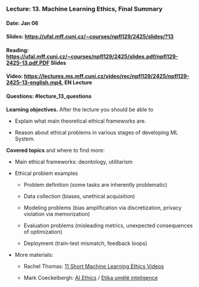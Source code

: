 ### Lecture: 13. Machine Learning Ethics, Final Summary
#### Date: Jan 06
#### Slides: https://ufal.mff.cuni.cz/~courses/npfl129/2425/slides/?13
#### Reading: https://ufal.mff.cuni.cz/~courses/npfl129/2425/slides.pdf/npfl129-2425-13.pdf,PDF Slides
#### Video: https://lectures.ms.mff.cuni.cz/video/rec/npfl129/2425/npfl129-2425-13-english.mp4, EN Lecture
#### Questions: #lecture_13_questions

**Learning objectives.** After the lecture you should be able to

- Explain what main theoretical ethical frameworks are.

- Reason about ethical problems in various stages of developing ML System.

**Covered topics** and where to find more:

- Main ethical frameworks: deontology, utilitarism

- Ethical problem examples

  - Problem definition (some tasks are inherently problematic)

  - Data collection (biases, unethical acquisition)

  - Modeling problems (bias amplification via discretization, privacy violation via memorization)

  - Evaluation problems (misleading metrics, unexpected consequences of optimization)

  - Deployment (train-test mismatch, feedback loops)

- More materials:

  - Rachel Thomas: [11 Short Machine Learning Ethics Videos](https://www.youtube.com/playlist?list=PLtmWHNX-gukIU6V33Bc8eP8OD41I4GywR)

  - Mark Coeckelbergh: [AI Ethics](https://mitpress.mit.edu/9780262538190/ai-ethics) / [Etika umělé inteligence](https://www.databazeknih.cz/knihy/etika-umele-inteligence-516976)
